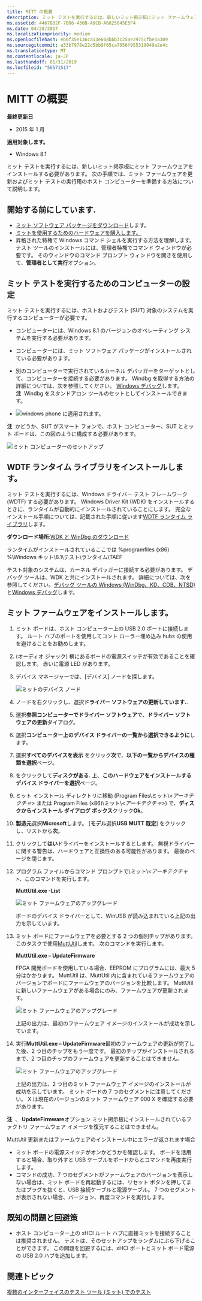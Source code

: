 ```yaml
---
title: MITT の概要
description: ミット テストを実行するには、新しいミット掲示板にミット ファームウェアをインストールする必要があります。 次の手順では、ミット ファームウェアを更新およびミット テストの実行用のホスト コンピューターを準備する方法について説明します。
ms.assetid: 4467B82F-7B06-430B-A0CB-A6825045E5F4
ms.date: 04/20/2017
ms.localizationpriority: medium
ms.openlocfilehash: eb0f35e136ca13e608bbb3c25ae2975cfbe5a309
ms.sourcegitcommit: a33b7978e22d5bb9f65ca7056f955319049a2e4c
ms.translationtype: MT
ms.contentlocale: ja-JP
ms.lasthandoff: 01/31/2019
ms.locfileid: "56571517"
---
```

# <a name="get-started-with-mitt"></a>MITT の概要


**最終更新日**

-   2015 年 1 月

**適用対象します。**

-   Windows 8.1

ミット テストを実行するには、新しいミット掲示板にミット ファームウェアをインストールする必要があります。 次の手順では、ミット ファームウェアを更新およびミット テストの実行用のホスト コンピューターを準備する方法について説明します。

## <a name="before-you-begin"></a>開始する前にしています.


-   [ミット ソフトウェア パッケージをダウンロード](https://msdn.microsoft.com/library/windows/hardware/dn919810)します。
-   [ミットを使用するためのハードウェアを購入します。](https://msdn.microsoft.com/library/windows/hardware/dn919811)
-   昇格された特権で Windows コマンド シェルを実行する方法を理解します。 テスト ツールのインストールには、管理者特権でコマンド ウィンドウが必要です。 そのウィンドウのコマンド プロンプト ウィンドウを開きを使用して、**管理者として実行**オプション。

## <a name="computer-setup-for-running-mitt-tests"></a>ミット テストを実行するためのコンピューターの設定


ミット テストを実行するには、ホストおよびテスト (SUT) 対象のシステムを実行するコンピューターが必要です。

-   コンピューターには、Windows 8.1 のバージョンのオペレーティング システムを実行する必要があります。
-   コンピューターには、ミット ソフトウェア パッケージがインストールされている必要があります。
-   別のコンピューターで実行されているカーネル デバッガーをターゲットとして、コンピューターを接続する必要があります。 Windbg を取得する方法の詳細については、次を参照してください。 [Windows デバッグ](https://msdn.microsoft.com/library/windows/hardware/ff551063.aspx)します。
    **注**  Windbg をスタンドアロン ツールのセットとしてインストールできます。

     

-   ![windows phone に適用されます。](images/Phone.png)

**注**  かどうか、SUT がスマート フォンで、ホスト コンピューター、SUT とミット ボードは、この図のように構成する必要があります。

![ミット コンピューターのセットアップ](images/mitt-computer-setup.jpg)

## <a name="install-wdtf-runtime-library"></a>WDTF ランタイム ライブラリをインストールします。


ミット テストを実行するには、Windows ドライバー テスト フレームワーク (WDTF) する必要があります。 Windows Driver Kit (WDK) をインストールするときに、ランタイムが自動的にインストールされていることにします。 完全なインストール手順については、記載された手順に従います[WDTF ランタイム ライブラリ](https://msdn.microsoft.com/library/windows/hardware/hh831856)します。

**ダウンロード場所**:[WDK と WinDbg のダウンロード](https://go.microsoft.com/fwlink/p/?LinkId=733614)

ランタイムがインストールされているここでは %programfiles (x86) %\\Windows キット\\8.1\\テスト\\ランタイム\\TAEF

テスト対象のシステムは、カーネル デバッガーに接続する必要があります。 デバッグ ツールは、WDK と共にインストールされます。 詳細については、次を参照してください。[デバッグ ツールの Windows (WinDbg、KD、CDB、NTSD)](https://msdn.microsoft.com/library/windows/hardware/ff551063)と[Windows デバッグ](https://msdn.microsoft.com/library/windows/hardware/ff558823)します。

## <a name="install-mitt-firmware"></a>ミット ファームウェアをインストールします。


1.  ミット ボードは、ホスト コンピューター上の USB 2.0 ポートに接続します。 ルート ハブのポートを使用してコント ローラー埋め込み hubs の使用を避けることをお勧めします。
2.  (オーディオ ジャック) 横にあるボードの電源スイッチが有効であることを確認します。 赤いに電源 LED があります。
3.  デバイス マネージャーでは、[デバイス] ノードを探します。

    ![ミットのデバイス ノード](images/install-mitt.png)

4.  ノードを右クリックし、選択**ドライバー ソフトウェアの更新しています.**.
5.  選択**参照コンピューターでドライバー ソフトウェア**で、**ドライバー ソフトウェアの更新**ダイアログ。
6.  選択**コンピューター上のデバイス ドライバーの一覧から選択できるように**します。
7.  選択**すべてのデバイスを表示** をクリック**次**で、**以下の一覧からデバイスの種類を選択**ページ。
8.  をクリックして**ディスクがある.** 上、**このハードウェアをインストールするデバイス ドライバーを選択**ページ。
9.  ミット インストール ディレクトリに移動 (Program Files\\ミット\\*&lt;アーキテクチャ&gt;* または Program Files (x86)\\ミット\\*&lt;アーキテクチャ&gt;*) で、**ディスクからインストール ダイアログ ボックス**クリック**Ok**。
10. **製造元**選択**Microsoft**します。 [**モデル**選択**USB MUTT 既定**] をクリックし、リストから**次**。
11. クリックして**はい**ドライバーをインストールするとします。 無視ドライバーに関する警告は、ハードウェアと互換性のある可能性があります。 最後のページを閉じます。
12. プログラム ファイルからコマンド プロンプトで\\ミット\\*&lt;アーキテクチャ&gt;*、このコマンドを実行します。

    **MuttUtil.exe -List**

    ![ミット ファームウェアのアップグレード](images/mitt-setup1.png)

    ボードのデバイス ドライバーとして、WinUSB が読み込まれている上記の出力を示しています。

13. ミット ボードにファームウェアを必要とする 2 つの個別チップがあります。 このタスクで使用[MuttUtil](https://msdn.microsoft.com/library/windows/hardware/dn376874)します。 次のコマンドを実行します。

    **MuttUtil.exe – UpdateFirmware**

    FPGA 開発ボードを使用している場合、EEPROM にプログラムには、最大 5 分はかかります。 MuttUtil は、MuttUtil 内に含まれているファームウェアのバージョンでボードにファームウェアのバージョンを比較します。 MuttUtil に新しいファームウェアがある場合にのみ、ファームウェアが更新されます。

    ![ミット ファームウェアのアップグレード](images/mitt-setup2.png)

    上記の出力は、最初のファームウェア イメージのインストールが成功を示しています。

14. 実行**MuttUtil.exe – UpdateFirmware**最初のファームウェアの更新が完了した後、2 つ目のチップをもう一度です。 最初のチップがインストールされるまで、2 つ目のチップのファームウェアを更新することはできません。

    ![ミット ファームウェアのアップグレード](images/mitt-setup3.png)

    上記の出力は、2 つ目のミット ファームウェア イメージのインストールが成功を示しています。 ミット ボードの 7 つのセグメントに注意してください。 X は現在のバージョンのミット ファームウェア 000 X を確認する必要があります。

**注**  、 **UpdateFirmware**オプション ミット掲示板にインストールされているファクトリ ファームウェア イメージを復元することはできません。

 

MuttUtil 更新またはファームウェアのインストール中にエラーが返されます場合

-   ミット ボードの電源スイッチがオンかどうかを確認します。 ボードを活用すると場合、取り外すと USB ケーブルをボードからとコマンドを再度実行します。
-   コマンドの成功、7 つのセグメントがファームウェアのバージョンを表示しない場合は、ミット ボードを再起動するには、リセット ボタンを押してまたはプラグを抜くと、USB 接続ケーブルと電源ケーブル。 7 つのセグメントが表示されない場合、バージョン、再度コマンドを実行します。

## <a name="known-issues-and-workaround"></a>既知の問題と回避策


-   ホスト コンピューター上の xHCI ルート ハブに直接ミットを接続することは推奨されません。 テストは、そのセットアップをランダムにぶら下げることができます。 この問題を回避するには、xHCI ポートとミット ボード電源の USB 2.0 ハブを追加します。

## <a name="related-topics"></a>関連トピック
[複数のインターフェイスのテスト ツール (ミット) でのテスト](https://msdn.microsoft.com/library/windows/hardware/dn919874)  



